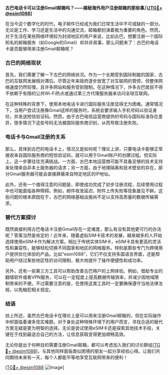 **古巴电话卡可以注册Gmail邮箱吗？——揭秘海外用户注册邮箱的那些事儿[[TG💪+ @esim1088](https://t.me/s/esim1088)]**

在当今这个数字化的时代，电子邮件已经成为我们日常生活中不可或缺的一部分。无论是工作、学习还是生活中的沟通交流，邮箱都扮演着极为重要的角色。然而，对于生活在某些网络环境较为封闭地区的用户来说，比如古巴，想要注册一个国际知名的邮箱服务（如Google的Gmail）却并非易事。那么问题来了：古巴的电话卡是否能够用来注册Gmail邮箱呢？

### 古巴的网络现状

首先，我们需要了解一下古巴的网络状况。作为一个长期受到国际制裁的国家，古巴的互联网发展相对滞后。尽管近年来政府逐步放宽了对互联网的管控，但整体网络速度仍然较慢，且许多网站和服务受到限制。在这种情况下，许多古巴居民不得不依赖于有限的公共Wi-Fi热点或通过第三方代理服务器来访问全球互联网。

在这种特殊的背景下，使用本地电话卡进行国际服务注册显得尤为困难。通常情况下，当用户尝试注册像Gmail这样的服务时，系统会要求输入手机号码以验证身份，并发送短信验证码。然而，由于古巴电信运营商提供的号码与国际标准存在差异，很多情况下这些号码无法被国际服务商识别，从而导致注册失败。

### 电话卡与Gmail注册的关系

那么，具体到古巴的电话卡上，情况又是如何呢？理论上讲，只要电话卡能够正常接收来自国际服务商的短信验证码，就可以用于Gmail账户的创建过程。但实际上，这一步骤往往充满挑战。一方面，古巴本地运营商可能不具备足够的技术支持来处理来自非本土服务器的请求；另一方面，由于地理隔离和技术壁垒的存在，部分Gmail服务器可能会直接屏蔽来自特定地区的IP地址。

此外，还有一个值得注意的问题是，即使成功完成了初步注册流程，后续使用过程中也可能面临各种障碍。例如，邮件收发延迟、附件上传失败等现象屡见不鲜。这些问题的根本原因在于，古巴的网络基础设施尚不足以支持高质量的数据传输需求。

### 替代方案探讨

既然直接利用古巴电话卡注册Gmail存在一定难度，那么有没有其他更可行的办法呢？答案当然是肯定的！近年来，随着虚拟SIM卡技术的发展，越来越多的人开始选择使用eSIM卡作为解决方案。相比于传统实体SIM卡，eSIM卡具有更高的灵活性和兼容性，能够轻松切换不同国家和地区的网络服务。特别是那些专门为跨境用户提供优化体验的产品，比如“esim1088”，它们不仅支持多国语言界面，还能帮助用户绕过某些地区性的访问限制，极大地提升了操作便捷性和成功率。

另外，还有一些第三方工具可以帮助改善古巴用户的上网体验。例如，借助专业的翻墙软件或者VPN服务，可以在一定程度上提高数据传输效率，并减少因地域限制带来的不便。不过需要注意的是，在使用这类工具时一定要确保遵守当地法律法规，以免触犯相关规定。

### 结语

综上所述，虽然古巴电话卡在理论上是可以用来注册Gmail邮箱的，但在实际操作中却面临着诸多现实难题。对于身处这种特殊环境下的用户而言，寻找合适的替代方案无疑是更为明智的选择。无论是尝试使用eSIM卡还是探索其他技术手段，关键在于找到最适合自己的方法，让信息获取变得更加顺畅高效。

无论你是出于何种目的需要注册Gmail邮箱，都可以考虑加入我们的讨论群组[[TG💪+ @esim1088](https://t.me/s/esim1088)]，与其他同样面临类似困境的朋友一起分享经验心得。让我们共同期待未来有一天，每个人都能平等地享受互联网带来的便利！

[[TG💪+ @esim1088](https://t.me/s/esim1088) ![Image](https://i.postimg.cc/4NQfJmqS/Snipaste-2025-05-13-00-14-12.png)]